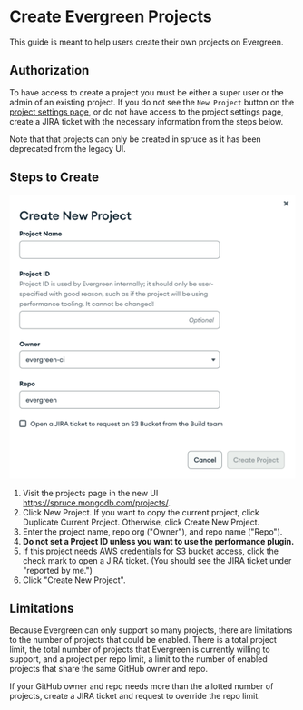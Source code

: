 # Create Evergreen Projects

This guide is meant to help users create their own projects on Evergreen. 

## Authorization

To have access to create a project you must be either a super user or the admin of an existing project.
If you do not see the `New Project` button on the [project settings page](https://spruce.mongodb.com/project/YourProject/settings/general), or do not have access to the project settings page, create a JIRA ticket with the necessary information from the steps below.

Note that that projects can only be created in spruce as it has been deprecated from the legacy UI.

## Steps to Create

![create_project_modal.png](../images/create_project_modal.png)
1. Visit the projects page in the new UI https://spruce.mongodb.com/projects/.
2. Click New Project. If you want to copy the current project, click Duplicate Current Project. Otherwise, click Create New Project.
3. Enter the project name, repo org ("Owner"), and repo name ("Repo").
4. **Do not set a Project ID unless you want to use the performance plugin.**
5. If this project needs AWS credentials for S3 bucket access, click the check mark to open a JIRA ticket. (You should see the JIRA ticket under "reported by me.")
6. Click "Create New Project".

## Limitations

Because Evergreen can only support so many projects, there are limitations to the number of projects that could be enabled. 
There is a total project limit, the total number of projects that Evergreen is currently willing to support, 
and a project per repo limit, a limit to the number of enabled projects that share the same GitHub owner and repo. 

If your GitHub owner and repo needs more than the allotted number of projects, create a JIRA ticket and request to override the repo limit.